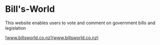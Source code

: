 # Bill's-World
This website enables users to vote and comment on government bills and legislation

[www.billsworld.co.nz](www.billsworld.co.nz)
